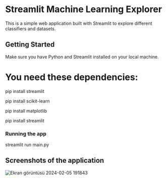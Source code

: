 # Streamlit Machine Learning Explorer

This is a simple web application built with Streamlit to explore different classifiers and datasets.

## Getting Started

Make sure you have Python and Streamlit installed on your local machine.

# You need these dependencies:

pip install streamlit


pip install scikit-learn


pip install matplotlib


pip install streamlit


### Running the app
streamlit run main.py

## Screenshots of the application
![Ekran görüntüsü 2024-02-05 191843](https://github.com/yusrakaplan/streamlit_ml_methods/assets/79101192/7c5bcb9b-4542-42e8-b900-418468de5221)


